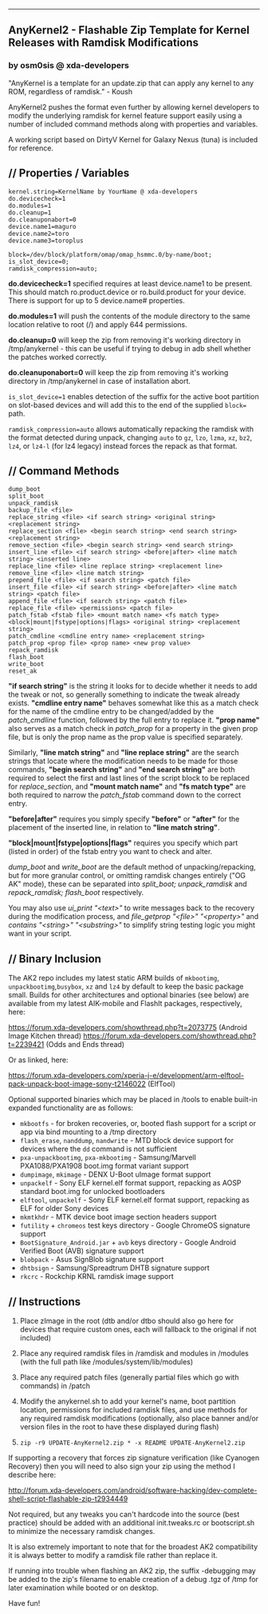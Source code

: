 ----------------------------------------------------------------------------------
AnyKernel2 - Flashable Zip Template for Kernel Releases with Ramdisk Modifications
----------------------------------------------------------------------------------
### by osm0sis @ xda-developers ###

"AnyKernel is a template for an update.zip that can apply any kernel to any ROM, regardless of ramdisk." - Koush

AnyKernel2 pushes the format even further by allowing kernel developers to modify the underlying ramdisk for kernel feature support easily using a number of included command methods along with properties and variables.

A working script based on DirtyV Kernel for Galaxy Nexus (tuna) is included for reference.

## // Properties / Variables ##
```
kernel.string=KernelName by YourName @ xda-developers
do.devicecheck=1
do.modules=1
do.cleanup=1
do.cleanuponabort=0
device.name1=maguro
device.name2=toro
device.name3=toroplus

block=/dev/block/platform/omap/omap_hsmmc.0/by-name/boot;
is_slot_device=0;
ramdisk_compression=auto;
```

__do.devicecheck=1__ specified requires at least device.name1 to be present. This should match ro.product.device or ro.build.product for your device. There is support for up to 5 device.name# properties.

__do.modules=1__ will push the contents of the module directory to the same location relative to root (/) and apply 644 permissions.

__do.cleanup=0__ will keep the zip from removing it's working directory in /tmp/anykernel - this can be useful if trying to debug in adb shell whether the patches worked correctly.

__do.cleanuponabort=0__ will keep the zip from removing it's working directory in /tmp/anykernel in case of installation abort.

`is_slot_device=1` enables detection of the suffix for the active boot partition on slot-based devices and will add this to the end of the supplied `block=` path.

`ramdisk_compression=auto` allows automatically repacking the ramdisk with the format detected during unpack, changing `auto` to `gz`, `lzo`, `lzma`, `xz`, `bz2`, `lz4`, or `lz4-l` (for lz4 legacy) instead forces the repack as that format.

## // Command Methods ##
```
dump_boot
split_boot
unpack_ramdisk
backup_file <file>
replace_string <file> <if search string> <original string> <replacement string>
replace_section <file> <begin search string> <end search string> <replacement string>
remove_section <file> <begin search string> <end search string>
insert_line <file> <if search string> <before|after> <line match string> <inserted line>
replace_line <file> <line replace string> <replacement line>
remove_line <file> <line match string>
prepend_file <file> <if search string> <patch file>
insert_file <file> <if search string> <before|after> <line match string> <patch file>
append_file <file> <if search string> <patch file>
replace_file <file> <permissions> <patch file>
patch_fstab <fstab file> <mount match name> <fs match type> <block|mount|fstype|options|flags> <original string> <replacement string>
patch_cmdline <cmdline entry name> <replacement string>
patch_prop <prop file> <prop name> <new prop value>
repack_ramdisk
flash_boot
write_boot
reset_ak
```

__"if search string"__ is the string it looks for to decide whether it needs to add the tweak or not, so generally something to indicate the tweak already exists. __"cmdline entry name"__ behaves somewhat like this as a match check for the name of the cmdline entry to be changed/added by the _patch_cmdline_ function, followed by the full entry to replace it. __"prop name"__ also serves as a match check in _patch_prop_ for a property in the given prop file, but is only the prop name as the prop value is specified separately.

Similarly, __"line match string"__ and __"line replace string"__ are the search strings that locate where the modification needs to be made for those commands, __"begin search string"__ and __"end search string"__ are both required to select the first and last lines of the script block to be replaced for _replace_section_, and __"mount match name"__ and __"fs match type"__ are both required to narrow the _patch_fstab_ command down to the correct entry.

__"before|after"__ requires you simply specify __"before"__ or __"after"__ for the placement of the inserted line, in relation to __"line match string"__.

__"block|mount|fstype|options|flags"__ requires you specify which part (listed in order) of the fstab entry you want to check and alter.

_dump_boot_ and _write_boot_ are the default method of unpacking/repacking, but for more granular control, or omitting ramdisk changes entirely ("OG AK" mode), these can be separated into _split_boot; unpack_ramdisk_ and _repack_ramdisk; flash_boot_ respectively.

You may also use _ui_print "\<text\>"_ to write messages back to the recovery during the modification process, and _file_getprop "\<file\>" "\<property\>"_ and _contains "\<string\>" "\<substring\>"_ to simplify string testing logic you might want in your script.

## // Binary Inclusion ##

The AK2 repo includes my latest static ARM builds of `mkbootimg`, `unpackbootimg`,`busybox`, `xz` and `lz4` by default to keep the basic package small. Builds for other architectures and optional binaries (see below) are available from my latest AIK-mobile and FlashIt packages, respectively, here:

https://forum.xda-developers.com/showthread.php?t=2073775 (Android Image Kitchen thread)
https://forum.xda-developers.com/showthread.php?t=2239421 (Odds and Ends thread)

Or as linked, here:

https://forum.xda-developers.com/xperia-j-e/development/arm-elftool-pack-unpack-boot-image-sony-t2146022 (ElfTool)

Optional supported binaries which may be placed in /tools to enable built-in expanded functionality are as follows:
* `mkbootfs` - for broken recoveries, or, booted flash support for a script or app via bind mounting to a /tmp directory
* `flash_erase`, `nanddump`, `nandwrite` - MTD block device support for devices where the `dd` command is not sufficient
* `pxa-unpackbootimg`, `pxa-mkbootimg` - Samsung/Marvell PXA1088/PXA1908 boot.img format variant support
* `dumpimage`, `mkimage` - DENX U-Boot uImage format support
* `unpackelf` - Sony ELF kernel.elf format support, repacking as AOSP standard boot.img for unlocked bootloaders
* `elftool`, `unpackelf` - Sony ELF kernel.elf format support, repacking as ELF for older Sony devices
* `mkmtkhdr` - MTK device boot image section headers support
* `futility` + `chromeos` test keys directory - Google ChromeOS signature support
* `BootSignature_Android.jar` + `avb` keys directory - Google Android Verified Boot (AVB) signature support
* `blobpack` - Asus SignBlob signature support
* `dhtbsign` - Samsung/Spreadtrum DHTB signature support
* `rkcrc` - Rockchip KRNL ramdisk image support

## // Instructions ##

1. Place zImage in the root (dtb and/or dtbo should also go here for devices that require custom ones, each will fallback to the original if not included)

2. Place any required ramdisk files in /ramdisk and modules in /modules (with the full path like /modules/system/lib/modules)

3. Place any required patch files (generally partial files which go with commands) in /patch

4. Modify the anykernel.sh to add your kernel's name, boot partition location, permissions for included ramdisk files, and use methods for any required ramdisk modifications (optionally, also place banner and/or version files in the root to have these displayed during flash)

5. `zip -r9 UPDATE-AnyKernel2.zip * -x README UPDATE-AnyKernel2.zip`

If supporting a recovery that forces zip signature verification (like Cyanogen Recovery) then you will need to also sign your zip using the method I describe here:

http://forum.xda-developers.com/android/software-hacking/dev-complete-shell-script-flashable-zip-t2934449

Not required, but any tweaks you can't hardcode into the source (best practice) should be added with an additional init.tweaks.rc or bootscript.sh to minimize the necessary ramdisk changes.

It is also extremely important to note that for the broadest AK2 compatibility it is always better to modify a ramdisk file rather than replace it.

If running into trouble when flashing an AK2 zip, the suffix -debugging may be added to the zip's filename to enable creation of a debug .tgz of /tmp for later examination while booted or on desktop.

Have fun!
